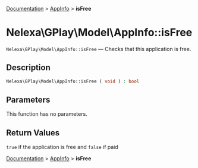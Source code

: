 [Documentation](../../README.md) > [AppInfo](README.md) > **isFree**

# Nelexa\GPlay\Model\AppInfo::isFree
`Nelexa\GPlay\Model\AppInfo::isFree` — Checks that this application is free.

## Description
```php
Nelexa\GPlay\Model\AppInfo::isFree ( void ) : bool
```

## Parameters
This function has no parameters.

## Return Values
`true` if the application is free and `false` if paid

[Documentation](../../README.md) > [AppInfo](README.md) > **isFree**
